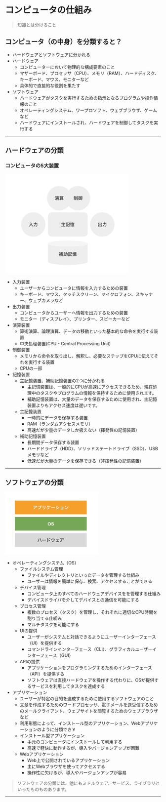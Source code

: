 # コンピュータの仕組み

>  知識とは分けること

## コンピュータ（の中身）を分類すると？

+ ハードウェアとソフトウェアに分かれる
+ ハードウェア
    + コンピューターにおいて物理的な構成要素のこと
    + マザーボード、プロセッサ（CPU）、メモリ（RAM）、ハードディスク、キーボード、マウス、モニターなど
    + 具体的で直接的な役割を果たす
+ ソフトウェア
    + ハードウェアがタスクを実行するための指示となるプログラムや操作情報のこと
    + オペレーティングシステム、ワープロソフト、ウェブブラウザ、ゲームなど
    + ハードウェアにインストールされ、ハードウェアを制御してタスクを実行する


---

## ハードウェアの分類

### コンピュータの5大装置

<img src="img/001.png" width="400px">

+ 入力装置
    + ユーザーからコンピュータに情報を入力するための装置
    + キーボード、マウス、タッチスクリーン、マイクロフォン、スキャナー、ウェブカメラなど
+ 出力装置
    + コンピュータからユーザーへ情報を出力するための装置
    + モニター（ディスプレイ）、プリンター、スピーカーなど
+ 演算装置
    + 算術演算、論理演算、データの移動といった基本的な命令を実行する装置
    + 中央処理装置(CPU - Central Processing Unit)
+ 制御装置
    + メモリから命令を取り出し、解釈し、必要なステップをCPUに伝えてそれを実行する装置
    + CPUの一部
+ 記憶装置
    + 主記憶装置、補助記憶装置の2つに分かれる
        + 主記憶装置は、一般的にCPUが高速にアクセスできるため、現在処理中のタスクやプログラムの情報を保持するために使用されます。
        + 補助記憶装置は、大量のデータを保存するために使用され、主記憶装置よりもアクセス速度は遅いです。
    + 主記憶装置
        + 一時的にデータを保存する装置
        + RAM（ランダムアクセスメモリ）
        + 高速だが少量のデータしか扱えない（揮発性の記憶装置）
    + 補助記憶装置
        + 長期間データ保存する装置
        + ハードドライブ（HDD）、ソリッドステートドライブ（SSD）、USBメモリなど
        + 低速だが大量のデータを保存できる（非揮発性の記憶装置）

---

## ソフトウェアの分類

<img src="img/002.png" width="300px">

+ オペレーティングシステム（OS）
    + ファイルシステム管理
        + ファイルやディレクトリといったデータを管理する仕組み
        + ユーザーは情報を簡単に保存、検索、アクセスすることができる
    + デバイス管理
        + コンピュータ上のすべてのハードウェアデバイスをを管理する仕組み
        + デバイスドライバを介してデバイスとの通信を可能にする
    + プロセス管理
        + 複数のプロセス（タスク）を管理し、それぞれに適切なCPU時間を割り当てる仕組み
        + マルチタスクを可能にする
    + UIの提供
        + ユーザーがシステムと対話できるようにユーザーインターフェース（UI）を提供する
        + コマンドラインインターフェース（CLI）、グラフィカルユーザーインターフェース（GUI）
    + APIの提供
        + アプリケーションをプログラミングするためのインターフェース（API）を提供する
        + ソフトウェアは直接ハードウェアを操作する代わりに、OSが提供するサービスを利用してタスクを達成する
+ アプリケーション
    + ユーザーが特定の目的を達成するために使用するソフトウェアのこと
    + 文章を作成するためのワードプロセッサ、電子メールを送受信するためのメールクライアント、ウェブサイトを閲覧するためのウェブブラウザなど
    + 利用形態によって、インストール型のアプリケーション、Webアプリケーションのように分類でき￥
    + インストール型アプリケーション
        + 手元のコンピュータにインストールして利用する
        + 高速で軽快に動作するが、導入やバージョンアップが困難
    + Webアプリケーション
        + Web上で公開されているアプリケーション
        + 主にWebブラウザを使ってアクセスする
        + 操作性に欠けるが、導入やバージョンアップが容易

> ソフトウェアの分類には、他にもミドルウェア、サービス、ライブラリといったものものあります。

---

